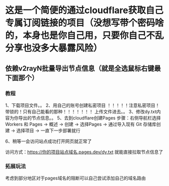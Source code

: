 # 这是一个简便的通过cloudflare获取自己专属订阅链接的项目（没想写带个密码啥的，本身也是你自己用，只要你自己不乱分享也没多大暴露风险）
## 依赖v2rayN批量导出节点信息（就是全选鼠标右键最下面那个）

### 教程
1、下载项目文件。。
2、用自己的账号创建私密项目 ！！！！！注意私密项目！带锁的！只有自己能看的那种！！！！！！！ 上传文件进去。。
3、修改dy.txt内容为你导出的节点信息。。
5、去到cloudflare创建Pages
步骤：右侧导航栏选择Workers 和 Pages → 概述 → 创建 → 选择Pages → 通过导入现有 Git 存储库创建 → 选择项目 → 一直下一步部署就行

6、稍等一会访问站点成功打开网页就正常了

访问方式：https://你的项目站点域名.pages.dev/dy.txt 就能直接拉取节点信息了



### 拓展玩法

考虑到部分地区对于pages域名的阻断可以自己尝试添加自己的域名路由
